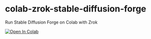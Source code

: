 # colab-zrok-stable-diffusion-forge
Run Stable Diffusion Forge on Colab with Zrok

[![Open In Colab](https://colab.research.google.com/assets/colab-badge.svg)](https://colab.research.google.com/drive/1sKkN0y8Jm4jq40Kbc_dX3yv3BQlMCwtG)


